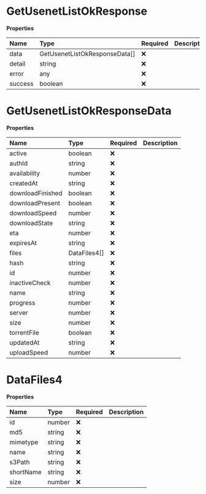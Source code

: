 # GetUsenetListOkResponse

**Properties**

| Name    | Type                          | Required | Description |
| :------ | :---------------------------- | :------- | :---------- |
| data    | GetUsenetListOkResponseData[] | ❌       |             |
| detail  | string                        | ❌       |             |
| error   | any                           | ❌       |             |
| success | boolean                       | ❌       |             |

# GetUsenetListOkResponseData

**Properties**

| Name             | Type         | Required | Description |
| :--------------- | :----------- | :------- | :---------- |
| active           | boolean      | ❌       |             |
| authId           | string       | ❌       |             |
| availability     | number       | ❌       |             |
| createdAt        | string       | ❌       |             |
| downloadFinished | boolean      | ❌       |             |
| downloadPresent  | boolean      | ❌       |             |
| downloadSpeed    | number       | ❌       |             |
| downloadState    | string       | ❌       |             |
| eta              | number       | ❌       |             |
| expiresAt        | string       | ❌       |             |
| files            | DataFiles4[] | ❌       |             |
| hash             | string       | ❌       |             |
| id               | number       | ❌       |             |
| inactiveCheck    | number       | ❌       |             |
| name             | string       | ❌       |             |
| progress         | number       | ❌       |             |
| server           | number       | ❌       |             |
| size             | number       | ❌       |             |
| torrentFile      | boolean      | ❌       |             |
| updatedAt        | string       | ❌       |             |
| uploadSpeed      | number       | ❌       |             |

# DataFiles4

**Properties**

| Name      | Type   | Required | Description |
| :-------- | :----- | :------- | :---------- |
| id        | number | ❌       |             |
| md5       | string | ❌       |             |
| mimetype  | string | ❌       |             |
| name      | string | ❌       |             |
| s3Path    | string | ❌       |             |
| shortName | string | ❌       |             |
| size      | number | ❌       |             |
